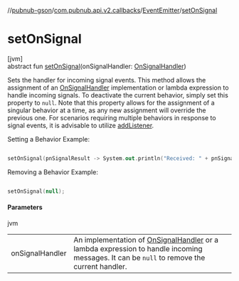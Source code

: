 //[pubnub-gson](../../../index.md)/[com.pubnub.api.v2.callbacks](../index.md)/[EventEmitter](index.md)/[setOnSignal](set-on-signal.md)

# setOnSignal

[jvm]\
abstract fun [setOnSignal](set-on-signal.md)(onSignalHandler: [OnSignalHandler](../../com.pubnub.api.v2.callbacks.handlers/-on-signal-handler/index.md))

Sets the handler for incoming signal events. This method allows the assignment of an [OnSignalHandler](../../com.pubnub.api.v2.callbacks.handlers/-on-signal-handler/index.md) implementation or lambda expression to handle incoming signals. To deactivate the current behavior, simply set this property to `null`. Note that this property allows for the assignment of a singular behavior at a time, as any new assignment will override the previous one. For scenarios requiring multiple behaviors in response to signal events, it is advisable to utilize [addListener](index.md#330403064%2FFunctions%2F-395131529). 

Setting a Behavior Example:

```kotlin

setOnSignal(pnSignalResult -> System.out.println("Received: " + pnSignalResult.getMessage()));

```

Removing a Behavior Example:

```kotlin

setOnSignal(null);

```

#### Parameters

jvm

| | |
|---|---|
| onSignalHandler | An implementation of [OnSignalHandler](../../com.pubnub.api.v2.callbacks.handlers/-on-signal-handler/index.md) or a lambda expression to handle incoming messages. It can be `null` to remove the current handler. |
